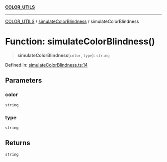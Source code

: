 [**COLOR_UTILS**](../../README.md)

***

[COLOR_UTILS](../../README.md) / [simulateColorBlindness](../README.md) / simulateColorBlindness

# Function: simulateColorBlindness()

> **simulateColorBlindness**(`color`, `type`): `string`

Defined in: [simulateColorBlindness.ts:14](https://github.com/dailker/everyutil/blob/e265d7544f4e799da268d038a0a464c889a18367/src/color/simulateColorBlindness.ts#L14)

## Parameters

### color

`string`

### type

`string`

## Returns

`string`
